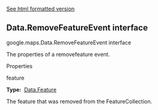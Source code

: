 [See html formatted version](https://huasofoundries.github.io/google-maps-documentation/Data.RemoveFeatureEvent.html)


Data.RemoveFeatureEvent interface
---------------------------------

google.maps.Data.RemoveFeatureEvent interface

The properties of a removefeature event.

Properties

feature

**Type:**  [Data.Feature](https://github.com/amenadiel/google-maps-documentation/blob/master/docs/Data.Feature.md)

The feature that was removed from the FeatureCollection.